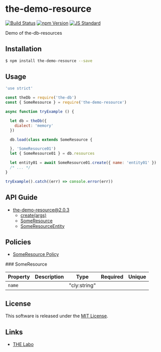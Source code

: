 the-demo-resource
==========

<!---
This file is generated by ape-tmpl. Do not update manually.
--->

<!-- Badge Start -->
<a name="badges"></a>

[![Build Status][bd_travis_shield_url]][bd_travis_url]
[![npm Version][bd_npm_shield_url]][bd_npm_url]
[![JS Standard][bd_standard_shield_url]][bd_standard_url]

[bd_repo_url]: https://github.com/the-labo/the-demo-resource
[bd_travis_url]: http://travis-ci.org/the-labo/the-demo-resource
[bd_travis_shield_url]: http://img.shields.io/travis/the-labo/the-demo-resource.svg?style=flat
[bd_travis_com_url]: http://travis-ci.com/the-labo/the-demo-resource
[bd_travis_com_shield_url]: https://api.travis-ci.com/the-labo/the-demo-resource.svg?token=
[bd_license_url]: https://github.com/the-labo/the-demo-resource/blob/master/LICENSE
[bd_codeclimate_url]: http://codeclimate.com/github/the-labo/the-demo-resource
[bd_codeclimate_shield_url]: http://img.shields.io/codeclimate/github/the-labo/the-demo-resource.svg?style=flat
[bd_codeclimate_coverage_shield_url]: http://img.shields.io/codeclimate/coverage/github/the-labo/the-demo-resource.svg?style=flat
[bd_gemnasium_url]: https://gemnasium.com/the-labo/the-demo-resource
[bd_gemnasium_shield_url]: https://gemnasium.com/the-labo/the-demo-resource.svg
[bd_npm_url]: http://www.npmjs.org/package/the-demo-resource
[bd_npm_shield_url]: http://img.shields.io/npm/v/the-demo-resource.svg?style=flat
[bd_standard_url]: http://standardjs.com/
[bd_standard_shield_url]: https://img.shields.io/badge/code%20style-standard-brightgreen.svg

<!-- Badge End -->


<!-- Description Start -->
<a name="description"></a>

Demo of the-db-resources

<!-- Description End -->


<!-- Overview Start -->
<a name="overview"></a>



<!-- Overview End -->


<!-- Sections Start -->
<a name="sections"></a>

<!-- Section from "doc/guides/01.Installation.md.hbs" Start -->

<a name="section-doc-guides-01-installation-md"></a>

Installation
-----

```bash
$ npm install the-demo-resource --save
```


<!-- Section from "doc/guides/01.Installation.md.hbs" End -->

<!-- Section from "doc/guides/02.Usage.md.hbs" Start -->

<a name="section-doc-guides-02-usage-md"></a>

Usage
---------

```javascript
'use strict'

const theDb = require('the-db')
const { SomeResource } = require('the-demo-resource')

async function tryExample () {

  let db = theDb({
    dialect: 'memory'
  })

  db.load(class extends SomeResource {

  }, 'SomeResource01')
  let { SomeResource01 } = db.resources

  let entity01 = await SomeResource01.create({ name: 'entity01' })
  /* ... */
}

tryExample().catch((err) => console.error(err))

```


<!-- Section from "doc/guides/02.Usage.md.hbs" End -->

<!-- Section from "doc/guides/10.API Guide.md.hbs" Start -->

<a name="section-doc-guides-10-a-p-i-guide-md"></a>

API Guide
-----

+ [the-demo-resource@2.0.3](./doc/api/api.md)
  + [create(args)](./doc/api/api.md#the-demo-resource-function-create)
  + [SomeResource](./doc/api/api.md#some-resource-class)
  + [SomeResourceEntity](./doc/api/api.md#some-resource-entity-class)


<!-- Section from "doc/guides/10.API Guide.md.hbs" End -->

<!-- Section from "doc/guides/11.Policies.md.hbs" Start -->

<a name="section-doc-guides-11-policies-md"></a>

Policies
--------

+ [SomeResource Policy](#policy-SomeResource)

<a name="policy-SomeResource"/>
### SomeResource

| Property | Description | Type | Required | Unique |
| ----- | ----- | --- | --- | --- |
| `name` |  | "cly:string" |  |  |



<!-- Section from "doc/guides/11.Policies.md.hbs" End -->


<!-- Sections Start -->


<!-- LICENSE Start -->
<a name="license"></a>

License
-------
This software is released under the [MIT License](https://github.com/the-labo/the-demo-resource/blob/master/LICENSE).

<!-- LICENSE End -->


<!-- Links Start -->
<a name="links"></a>

Links
------

+ [THE Labo][t_h_e_labo_url]

[t_h_e_labo_url]: https://github.com/the-labo

<!-- Links End -->
